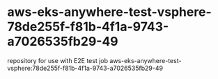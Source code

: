 # aws-eks-anywhere-test-vsphere-78de255f-f81b-4f1a-9743-a7026535fb29-49
repository for use with E2E test job aws-eks-anywhere-test-vsphere:78de255f-f81b-4f1a-9743-a7026535fb29-49
